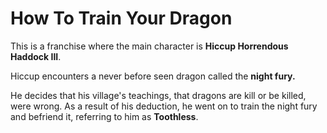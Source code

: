 # How To Train Your Dragon

This is a franchise where the main character is **Hiccup Horrendous Haddock III**. 

Hiccup encounters a never before seen dragon called the **night fury.**

He decides that his village's teachings, that dragons are kill or be killed, were wrong. As a result of his deduction, he went on to train the night fury and befriend it, referring to him as **Toothless**.